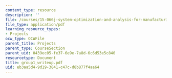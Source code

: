 ```yaml
---
content_type: resource
description: ''
file: /courses/15-066j-system-optimization-and-analysis-for-manufacturing-summer-2003/eb3aa5d49d193841c47cd8b877f4aa64_group1_writeup.pdf
file_type: application/pdf
learning_resource_types:
- Projects
ocw_type: OCWFile
parent_title: Projects
parent_type: CourseSection
parent_uid: 0439ec05-fe37-6e9e-7a8d-6c6d53e5c840
resourcetype: Document
title: group1_writeup.pdf
uid: eb3aa5d4-9d19-3841-c47c-d8b877f4aa64
---
```


